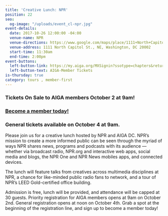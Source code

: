 ```yaml
---
title: 'Creative Lunch: NPR'
position: 22
seo:
  og-image: "/uploads/event_cl-npr.jpg"
event-details:
  date: 2017-10-26 12:00:00 -04:00
  venue-name: NPR
  venue-directions: https://www.google.com/maps/place/1111+North+Capitol+St+NE,+Washington,+DC+20002/@38.9042312,-77.010582,17z/data=!3m1!4b1!4m5!3m4!1s0x89b7b81f96dde2bf:0xb58a8ff6fb5c9618!8m2!3d38.9042312!4d-77.0083933
  venue-address: 1111 North Capitol St., NE, Washington, DC 20002
  start-time: 11:30am
  end-time: 2:00pm
event-buttons:
  left-button-link: https://my.aiga.org/MXSignin?ssotype=chapters&returnurl=https://dc.aiga.org/event/creative-lunch-npr/?redirect_source=
  left-button-text: AIGA-Member Tickets
is-thursday: true
category: tours , member-first
---
```


### Tickets On Sale to AIGA members October 2 at 9am! 

### [Become a member today!](https://dc.aiga.org/membership/membership-rates/)

### General tickets available on October 4 at 9am.

Please join us for a creative lunch hosted by NPR and AIGA DC. NPR’s mission to create a more informed public can be seen through the myriad of ways NPR shares news, programs and podcasts with its audience — whether via broadcast radio, NPR.org and interactive web apps, social media and blogs, the NPR One and NPR News mobiles apps, and connected devices.

The lunch will feature talks from creatives across multimedia disciplines at NPR, a chance for like-minded public radio fans to network, and a tour of NPR’s LEED Gold-certified office building.

Admission is free, lunch will be provided, and attendance will be capped at 30 guests. Priority registration for AIGA members opens at 9am on October 2nd. General registration opens at noon on October 4th. Grab a spot at the beginning of the registration line, and sign up to become a member today!